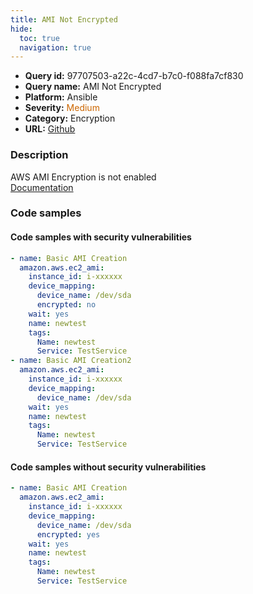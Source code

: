 ```yaml
---
title: AMI Not Encrypted
hide:
  toc: true
  navigation: true
---
```


<style>
  .highlight .hll {
    background-color: #ff171742;
  }
  .md-content {
    max-width: 1100px;
    margin: 0 auto;
  }
</style>

-   **Query id:** 97707503-a22c-4cd7-b7c0-f088fa7cf830
-   **Query name:** AMI Not Encrypted
-   **Platform:** Ansible
-   **Severity:** <span style="color:#C60">Medium</span>
-   **Category:** Encryption
-   **URL:** [Github](https://github.com/Checkmarx/kics/tree/master/assets/queries/ansible/aws/ami_not_encrypted)

### Description
AWS AMI Encryption is not enabled<br>
[Documentation](https://docs.ansible.com/ansible/latest/collections/amazon/aws/ec2_ami_module.html)

### Code samples
#### Code samples with security vulnerabilities
```yaml title="Positive test num. 1 - yaml file" hl_lines="13 6"
- name: Basic AMI Creation
  amazon.aws.ec2_ami:
    instance_id: i-xxxxxx
    device_mapping:
      device_name: /dev/sda
      encrypted: no
    wait: yes
    name: newtest
    tags:
      Name: newtest
      Service: TestService
- name: Basic AMI Creation2
  amazon.aws.ec2_ami:
    instance_id: i-xxxxxx
    device_mapping:
      device_name: /dev/sda
    wait: yes
    name: newtest
    tags:
      Name: newtest
      Service: TestService

```


#### Code samples without security vulnerabilities
```yaml title="Negative test num. 1 - yaml file"
- name: Basic AMI Creation
  amazon.aws.ec2_ami:
    instance_id: i-xxxxxx
    device_mapping:
      device_name: /dev/sda
      encrypted: yes
    wait: yes
    name: newtest
    tags:
      Name: newtest
      Service: TestService

```
